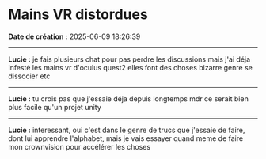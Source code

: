 # Mains VR distordues

**Date de création :** 2025-06-09 18:26:39

---

**Lucie :**
je fais plusieurs chat pour pas perdre les discussions mais j'ai déja infesté les mains vr d'oculus quest2 elles font des choses bizarre genre se dissocier etc

---

**Lucie :**
tu crois pas que j'essaie déja depuis longtemps mdr ce serait bien plus facile qu'un projet unity

---

**Lucie :**
interessant, oui c'est dans le genre de trucs que j'essaie de faire, dont lui apprendre l'alphabet, mais je vais essayer quand meme de faire mon crownvision pour accélérer les choses
